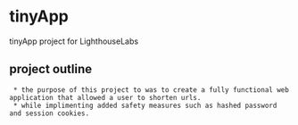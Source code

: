 # tinyApp
tinyApp project for LighthouseLabs
  ## project outline
     * the purpose of this project to was to create a fully functional web application that allowed a user to shorten urls.
     * while implimenting added safety measures such as hashed password and session cookies.
     
 ## 
